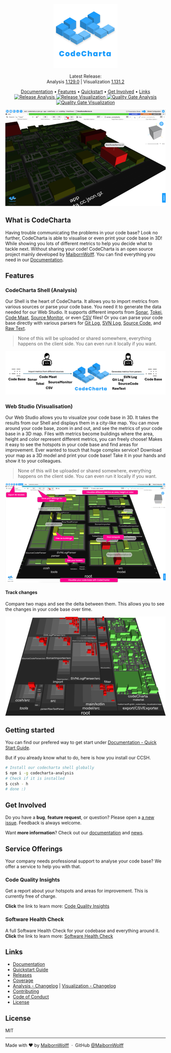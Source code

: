 <div align="center">
  <a href="https://maibornwolff.github.io/codecharta/visualization/app/index.html?file=codecharta.cc.json.gz&file=codecharta_analysis.cc.json.gz&currentFilesAreSampleFiles=true">
    <img src="https://raw.githubusercontent.com/maibornwolff/codecharta/main/logo/codecharta_logo.svg" alt="CodeCharta logo" width="200"/>
  </a>

  <p>
    Latest Release: <br>
    Analysis <a href="https://github.com/MaibornWolff/codecharta/releases/tag/ana-1.129.0">1.129.0</a> | Visualization <a href="https://github.com/MaibornWolff/codecharta/releases/tag/vis-1.131.2">1.131.2</a>

[comment]: ##################################################################################
[comment]: <Ensure that the words 'latest release' are above the line with the links>
[comment]: ##################################################################################

  </p>

  <div>
    <a href="https://maibornwolff.github.io/codecharta/">Documentation</a> •
    <a href="#features">Features</a> •
    <a href="https://maibornwolff.github.io/codecharta/docs/overview/getting-started">Quickstart</a> •
    <a href="#get-involved">Get Involved</a> •
    <a href="#links">Links</a>
  </div>

  <div>
    <a href="https://github.com/MaibornWolff/codecharta/actions/workflows/release-analysis.yml">
      <img src="https://github.com/MaibornWolff/codecharta/actions/workflows/release-analysis.yml/badge.svg" alt="Release Analysis">
    </a>
    <a href="https://github.com/MaibornWolff/codecharta/actions/workflows/release-visualization.yml">
      <img src="https://github.com/MaibornWolff/codecharta/actions/workflows/release-visualization.yml/badge.svg" alt="Release Visualization">
    </a>
    <a href="https://sonarcloud.io/dashboard?id=maibornwolff-gmbh_codecharta_analysis">
      <img src="https://sonarcloud.io/api/project_badges/measure?project=maibornwolff-gmbh_codecharta_analysis&metric=alert_status" alt="Quality Gate Analysis"></a>
    <a href="https://sonarcloud.io/dashboard?id=maibornwolff-gmbh_codecharta_visualization">
      <img src="https://sonarcloud.io/api/project_badges/measure?project=maibornwolff-gmbh_codecharta_visualization&metric=alert_status" alt="Quality Gate Visualization">
    </a>
  </div>
</div>

![Screenshot of CodeCharta](assets/promo_img.png)

## What is CodeCharta

Having trouble communicating the problems in your code base? Look no further, CodeCharta is able to visualise or even print your code base
in 3D! While showing you lots of different metrics to help you decide what to tackle next. Without sharing your code! CodeCharta is an open
source project mainly developed by [MaibornWolff](https://www.maibornwolff.de/en). You can find everything you need in
our [Documentation](https://maibornwolff.github.io/codecharta/).

## Features

### CodeCharta Shell (Analysis)

Our Shell is the heart of CodeCharta. It allows you to import metrics from various sources or parse your code base.
You need it to generate the data needed for our Web Studio. It supports different imports
from [Sonar](https://maibornwolff.github.io/codecharta/docs/importer/sonar),
[Tokei](https://maibornwolff.github.io/codecharta/docs/importer/tokei),
[Code Maat](https://maibornwolff.github.io/codecharta/docs/importer/code-maat),
[Source Monitor](https://maibornwolff.github.io/codecharta/docs/importer/sourcemonitor),
or even [CSV](https://maibornwolff.github.io/codecharta/docs/importer/csv) files! Or you can parse your code base directly with various
parsers for [Git Log](https://maibornwolff.github.io/codecharta/docs/parser/git-log),
[SVN Log](https://maibornwolff.github.io/codecharta/docs/parser/svn-log),
[Source Code](https://maibornwolff.github.io/codecharta/docs/parser/source-code),
and [Raw Text](https://maibornwolff.github.io/codecharta/docs/parser/raw-text).
> None of this will be uploaded or shared somewhere, everything happens on the client side. You can even run it locally if you want.

![Analysis overview](assets/ccsh_overview.png)

### Web Studio (Visualisation)

Our Web Studio allows you to visualize your code base in 3D. It takes the results from our Shell and displays them in a city-like map.
You can move around your code base, zoom in and out, and see the metrics of your code base in a 3D map.
Files with metrics become buildings where the area, height and color represent different metrics, you can freely choose!
Makes it easy to see the hotspots in your code base and find areas for improvement.
Ever wanted to touch that huge complex service? Download your map as a 3D model and print your code base!
Take it in your hands and show it to your colleagues.
> None of this will be uploaded or shared somewhere, everything happens on the client side. You can even run it locally if you want.

![Visualization overview](assets/visualization_overview.png)

#### Track changes

Compare two maps and see the delta between them. This allows you to see the changes in your code base over time.

![Screenshot of delta view](assets/delta_view.png)

## Getting started

You can find our prefered way to get start
under [Documentation - Quick Start Guide](https://maibornwolff.github.io/codecharta/docs/overview/getting-started).

But if you already know what to do, here is how you install our CCSH.

```bash
# Install our codecharta shell globally
$ npm i -g codecharta-analysis
# Check if it is installed
$ ccsh - h
# done :)
```

## Get Involved

Do you have a **bug**, **feature request**, or question? Please open a [a new issue](https://github.com/MaibornWolff/codecharta/issues/new).
Feedback is always welcome.

Want **more information**? Check out our [documentation](https://maibornwolff.github.io/codecharta/)
and [news](https://maibornwolff.github.io/codecharta/news/).

## Service Offerings

Your company needs professional support to analyse your code base? We offer a service to help you with that.

### Code Quality Insights

Get a report about your hotspots and areas for improvement. This is currently free of charge.

**Click** the link to learn
more: [Code Quality Insights](https://www.maibornwolff.de/en/code-quality-insights?utm_source=github_repo&utm_medium_website&utm_campaign=code_charta_at_github&utm_id=code_charta_at_github)

### Software Health Check

A full Software Health Check for your codebase and everything around it. **Click** the link to learn
more: [Software Health Check](https://www.maibornwolff.de/en/service/software-health-check/)

## Links

- [Documentation](https://maibornwolff.github.io/codecharta/)
- [Quickstart Guide](https://maibornwolff.github.io/codecharta/docs/overview/getting-started)
- [Releases](https://github.com/MaibornWolff/codecharta/releases)
- [Coverage](https://maibornwolff.github.io/codecharta/visualization/coverage/lcov-report/)
- [Analysis - Changelog](analysis/CHANGELOG.md) | [Visualization - Changelog](visualization/CHANGELOG.md)
- [Contributing](CONTRIBUTING.md)
- [Code of Conduct](CODE_OF_CONDUCT.md)
- [License](LICENSE.md)

## License

MIT

---

Made with ❤ by [MaibornWolff](https://www.maibornwolff.de/en) &nbsp;&middot;&nbsp; GitHub [@MaibornWolff](https://github.com/maibornwolff)
